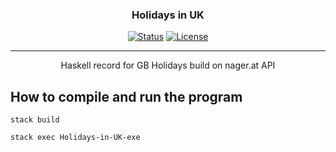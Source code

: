 
<h3 align="center">Holidays in UK</h3>
<div align="center">


[![Status](https://img.shields.io/badge/status-active-success.svg)]() [![License](https://img.shields.io/badge/license-MIT-blue.svg)](/LICENSE)


</div>

---

<p align="center"> 
Haskell record for GB Holidays build on nager.at API
<br> 
</p>



## How to compile and run the program

```
stack build
```
```
stack exec Holidays-in-UK-exe 
```
